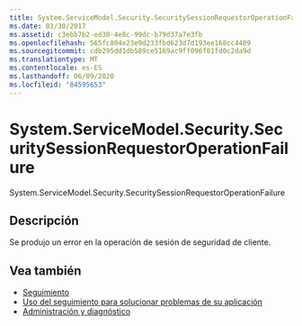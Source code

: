 ```yaml
---
title: System.ServiceModel.Security.SecuritySessionRequestorOperationFailure
ms.date: 03/30/2017
ms.assetid: c3ebb7b2-ed30-4e8c-99dc-b79d37a7e3fb
ms.openlocfilehash: 565fc804e23e9d233fbd623d7d193ee168cc4409
ms.sourcegitcommit: cdb295dd1db589ce5169ac9ff096f01fd0c2da9d
ms.translationtype: MT
ms.contentlocale: es-ES
ms.lasthandoff: 06/09/2020
ms.locfileid: "84595653"
---
```

# <a name="systemservicemodelsecuritysecuritysessionrequestoroperationfailure"></a>System.ServiceModel.Security.SecuritySessionRequestorOperationFailure
System.ServiceModel.Security.SecuritySessionRequestorOperationFailure  
  
## <a name="description"></a>Descripción  
 Se produjo un error en la operación de sesión de seguridad de cliente.  
  
## <a name="see-also"></a>Vea también

- [Seguimiento](index.md)
- [Uso del seguimiento para solucionar problemas de su aplicación](using-tracing-to-troubleshoot-your-application.md)
- [Administración y diagnóstico](../index.md)
